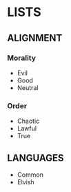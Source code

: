 # LISTS

## ALIGNMENT

### Morality

- Evil
- Good
- Neutral

### Order

- Chaotic
- Lawful
- True

## LANGUAGES

- Common
- Elvish